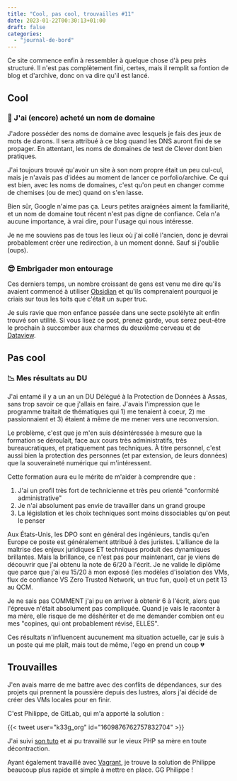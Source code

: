 ```yaml
---
title: "Cool, pas cool, trouvailles #11"
date: 2023-01-22T00:30:13+01:00
draft: false
categories: 
  - "journal-de-bord"
---
```


Ce site commence enfin à ressembler à quelque chose d'à peu près structuré. Il n'est pas complètement fini, certes, mais il remplit sa fontion de blog et d'archive, donc on va dire qu'il est lancé.

## Cool

### 💸 J'ai (encore) acheté un nom de domaine

J'adore posséder des noms de domaine avec lesquels je fais des jeux de mots de darons. Il sera attribué à ce blog quand les DNS auront fini de se propager. En attentant, les noms de domaines de test de Clever dont bien pratiques.

J'ai toujours trouvé qu'avoir un site à son nom propre était un peu cul-cul, mais je n'avais pas d'idées au moment de lancer ce porfolio/archive. Ce qui est bien, avec les noms de domaines, c'est qu'on peut en changer comme de chemises (ou de mec) quand on s'en lasse.

Bien sûr, Google n'aime pas ça. Leurs petites araignées aiment la familiarité, et un nom de domaine tout récent n'est pas digne de confiance. Cela n'a aucune importance, à vrai dire, pour l'usage qui nous intéresse.

Je ne me souviens pas de tous les lieux où j'ai collé l'ancien, donc je devrai probablement créer une redirection, à un moment donné. Sauf si j'oublie (oups).

### 😎 Embrigader mon entourage

Ces derniers temps, un nombre croissant de gens est venu me dire qu'ils avaient commencé à utiliser   [Obsidian](https://obsidian.md) et qu'ils comprenaient pourquoi je criais sur tous les toits que c'était un super truc.

Je suis ravie que mon enfance passée dans une secte psolélyte ait enfin trouvé son utilité. Si vous lisez ce post, prenez garde, vous serez peut-être le prochain à succomber aux charmes du deuxième cerveau et de [Dataview](https://blacksmithgu.github.io/obsidian-dataview/).

## Pas cool

### 📉 Mes résultats au DU

J'ai entamé il y a un an un DU Délégué à la Protection de Données à Assas, sans trop savoir ce que j'allais en faire. J'avais l'impression que le programme traitait de thématiques qui 1) me tenaient à coeur, 2) me passionnaient et 3) étaient à même de me mener vers une reconversion.

Le problème, c'est que je m'en suis désintéressée à mesure que la formation se déroulait, face aux cours très administratifs, très bureaucratiques, et pratiquement pas techniques. À titre personnel, c'est aussi bien la protection des personnes (et par extension, de leurs données) que la souveraineté numérique qui m'intéressent.

Cette formation aura eu le mérite de m'aider à comprendre que :

1) J'ai un profil très fort de technicienne et très peu orienté "conformité administrative"
2) Je n'ai absolument pas envie de travailler dans un grand groupe
3) La législation et les choix techniques sont moins dissociables qu'on peut le penser

Aux États-Unis, les DPO sont en général des ingénieurs, tandis qu'en Europe ce poste est généralement attribué à des juristes. L'alliance de la maîtrise des enjeux juridiques ET techniques produit des dynamiques brillantes. Mais la brillance, ce n'est pas pour maintenant, car je viens de découvrir que j'ai obtenu la note de 6/20 à l'écrit. Je ne valide le diplôme que parce que j'ai eu 15/20 à mon exposé (les modèles d'isolation des VMs, flux de confiance VS Zero Trusted Network, un truc fun, quoi) et un petit 13 au QCM.

Je ne sais pas COMMENT j'ai pu en arriver à obtenir 6 à l'écrit, alors que l'épreuve n'était absolument pas compliquée. Quand je vais le raconter à ma mère, elle risque de me déshériter et de me demander combien ont eu mes "copines, qui ont probablement révisé, ELLES".

Ces résultats n'influencent aucunement ma situation actuelle, car je suis à un poste qui me plaît, mais tout de même, l'ego en prend un coup 💔

## Trouvailles

J'en avais marre de me battre avec des conflits de dépendances, sur des projets qui prennent la poussière depuis des lustres, alors j'ai décidé de créer des VMs locales pour en finir.

C'est Philippe, de GitLab, qui m'a apporté la solution :

{{< tweet user="k33g_org" id="1609876762757832704" >}}

J'ai suivi [son tuto](https://k33g.hashnode.dev/spawn-an-ide-with-ease-thanks-to-multipass-and-openvscode-server) et ai pu travaillé sur le vieux PHP sa mère en toute décontraction.

Ayant également travaillé avec [Vagrant](https://www.vagrantup.com), je trouve la solution de Philippe beaucoup plus rapide et simple à mettre en place. GG Philippe !